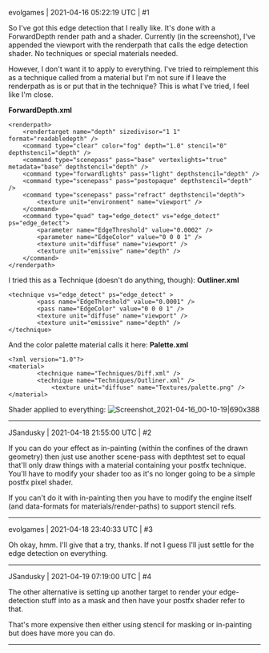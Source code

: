 evolgames | 2021-04-16 05:22:19 UTC | #1

So I've got this edge detection that I really like. It's done with a ForwardDepth render path and a shader. Currently (in the screenshot), I've appended the viewport with the renderpath that calls the edge detection shader. No techniques or special materials needed.

However, I don't want it to apply to everything. I've tried to reimplement this as a technique called from a material but I'm not sure if I leave the renderpath as is or put that in the technique? This is what I've tried, I feel like I'm close.

**ForwardDepth.xml**
```
<renderpath>
    <rendertarget name="depth" sizedivisor="1 1" format="readabledepth" />
    <command type="clear" color="fog" depth="1.0" stencil="0" depthstencil="depth" />
    <command type="scenepass" pass="base" vertexlights="true" metadata="base" depthstencil="depth" />
    <command type="forwardlights" pass="light" depthstencil="depth" />
    <command type="scenepass" pass="postopaque" depthstencil="depth" />
    <command type="scenepass" pass="refract" depthstencil="depth">
        <texture unit="environment" name="viewport" />
    </command>
	<command type="quad" tag="edge_detect" vs="edge_detect" ps="edge_detect">
		<parameter name="EdgeThreshold" value="0.0002" />
        <parameter name="EdgeColor" value="0 0 0 1" />
        <texture unit="diffuse" name="viewport" />
        <texture unit="emissive" name="depth" />
    </command>
</renderpath>
```
I tried this as a Technique (doesn't do anything, though):
**Outliner.xml**
```
<technique vs="edge_detect" ps="edge_detect" >
    	<pass name="EdgeThreshold" value="0.0001" />
        <pass name="EdgeColor" value="0 0 0 1" />
        <texture unit="diffuse" name="viewport" />
        <texture unit="emissive" name="depth" />
</technique>
```
And the color palette material calls it here:
**Palette.xml**
```
<?xml version="1.0"?>
<material>
		<technique name="Techniques/Diff.xml" />
		<technique name="Techniques/Outliner.xml" />
			<texture unit="diffuse" name="Textures/palette.png" />
</material>
```

Shader applied to everything:
![Screenshot_2021-04-16_00-10-19|690x388](upload://gqMKzdTmwOCJgKEFEpgOY5ptF55.png)

-------------------------

JSandusky | 2021-04-18 21:55:00 UTC | #2

If you can do your effect as in-painting (within the confines of the drawn geometry) then just use another scene-pass with depthtest set to equal that'll only draw things with a material containing your postfx technique. You'll have to modify your shader too as it's no longer going to be a simple postfx pixel shader.

If you can't do it with in-painting then you have to modify the engine itself (and data-formats for materials/render-paths) to support stencil refs.

-------------------------

evolgames | 2021-04-18 23:40:33 UTC | #3

Oh okay, hmm. I'll give that a try, thanks. If not I guess I'll just settle for the edge detection on everything.

-------------------------

JSandusky | 2021-04-19 07:19:00 UTC | #4

The other alternative is setting up another target to render your edge-detection stuff into as a mask and then have your postfx shader refer to that.

That's more expensive then either using stencil for masking or in-painting but does have more you can do.

-------------------------

